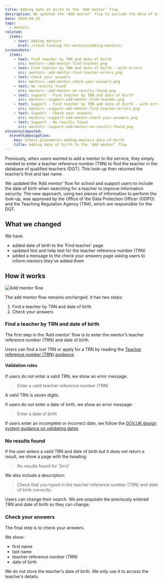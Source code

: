 ```yaml
---
title: Adding date of birth to the ‘Add mentor’ flow
description: We updated the ‘Add mentor’ flow to include the date of birth when searching for a teacher to improve information security
date: 2024-04-29
tags:
  - mentors
related:
  items:
    - text: Adding mentors
      href: /claim-funding-for-mentors/adding-mentors/
screenshots:
  items:
    - text: Find teacher by TRN and date of birth
      src: mentors--add-mentor-find-teacher.png
    - text: Find teacher by TRN and date of birth - with errors
      src: mentors--add-mentor-find-teacher-errors.png
    - text: Check your answers
      src: mentors--add-mentor-check-your-answers.png
    - text: No results found
      src: mentors--add-mentor-no-results-found.png
    - text: Support - Find teacher by TRN and date of birth
      src: mentors--support-add-mentor-find-teacher.png
    - text: Support - Find teacher by TRN and date of birth - with errors
      src: mentors--support-add-mentor-find-teacher-errors.png
    - text: Support - Check your answers
      src: mentors--support-add-mentor-check-your-answers.png
    - text: Support - No results found
      src: mentors--support-add-mentor-no-results-found.png
eleventyComputed:
  eleventyNavigation:
    key: school-placements-adding-mentors-date-of-birth
    title: Adding date of birth to the ‘Add mentor’ flow
---
```


Previously, when users wanted to add a mentor to the service, they simply needed to enter a teacher reference number (TRN) to find the teacher in the database of qualified teachers (DQT). This look-up then returned the teacher’s first and last name.

We updated the ‘Add mentor’ flow for school and support users to include the date of birth when searching for a teacher to improve information security. The new approach, using two pieces of information to perform the look-up, was approved by the Office of the Data Protection Officer (ODPO) and the Teaching Regulation Agency (TRA), which are responsible for the DQT.

## What we changed

We have:

- added date of birth to the ‘Find teacher’ page
- updated hint and help text for the teacher reference number (TRN)
- added a message to the check your answers page asking users to inform mentors they’ve added them

## How it works

![Add mentor flow](add-mentor--flow.png "Add mentor flow - including date of birth")

The add mentor flow remains unchanged. It has two steps:

1. Find a teacher by TRN and date of birth
2. Check your answers

### Find a teacher by TRN and date of birth

The first step in the ‘Add mentor’ flow is to enter the mentor’s teacher reference number (TRN) and date of birth.

Users can find a lost TRN or apply for a TRN by reading the [Teacher reference number (TRN) guidance](https://www.gov.uk/guidance/teacher-reference-number-trn).

#### Validation rules

If users do not enter a valid TRN, we show an error message:

> Enter a valid teacher reference number (TRN)

A valid TRN is seven digits.

If users do not enter a date of birth, we show an error message:

> Enter a date of birth

If users enter an incomplete or incorrect date, we follow the [GOV.UK design system guidance on validating dates](https://design-system.service.gov.uk/components/date-input/#error-messages).

### No results found

If the user enters a valid TRN and date of birth but it does not return a result, we show a page with the heading:

> No results found for ‘{trn}’

We also include a description:

> Check that you typed in the teacher reference number (TRN) and date of birth correctly.

Users can change their search. We pre-populate the previously entered TRN and date of birth so they can change.

### Check your answers

The final step is to check your answers.

We show:

- first name
- last name
- teacher reference number (TRN)
- date of birth

We do not store the teacher’s date of birth. We only use it to access the teacher’s details.

<!-- We also include a message highlighting users must notify their mentors that they have added them to the service:

> I confirm that {mentor name} has been informed that the Department for Education will store their information in line with the [privacy notice (opens in new tab)](https://www.gov.uk/government/publications/privacy-information-education-providers-workforce-including-teachers/privacy-information-education-providers-workforce-including-teachers#using-your-data-to-maintain-a-list-of-teachers). They have been provided with a copy of this notice for reference. -->

